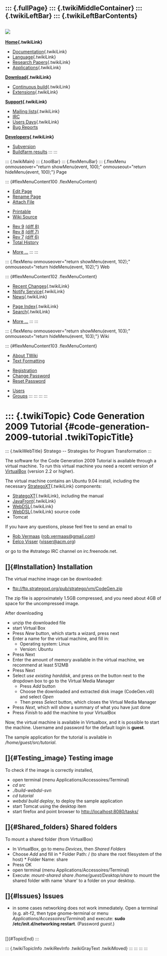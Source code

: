 ::: {.fullPage}
::: {.twikiMiddleContainer}
::: {.twikiLeftBar}
::: {.twikiLeftBarContents}
  ----------------------------------------------------------------------------------
  [![](../pub/Stratego/StrategoLogo/StrategoLogoTextlessWhite-100px.png)](WebHome)
  ----------------------------------------------------------------------------------

**[Home](WebHome){.twikiLink}**

-   [Documentation](StrategoDocumentation){.twikiLink}
-   [Language](StrategoLanguage){.twikiLink}
-   [Research Papers](StrategoPublications){.twikiLink}
-   [Applications](StrategoApplication){.twikiLink}

**[Download](StrategoDownload){.twikiLink}**

-   [Continuous build](ContinuousBuild){.twikiLink}
-   [Extensions](AdditionalPackageDownload){.twikiLink}

**[Support](StrategoSupport){.twikiLink}**

-   [Mailing lists](MailingList){.twikiLink}
-   [IRC](irc://irc.freenode.net/#stratego)
-   [Users Days](StrategoUsersDay){.twikiLink}
-   [Bug Reports](http://yellowgrass.org/project/StrategoXT)

**[Developers](StrategoDev){.twikiLink}**

-   [Subversion](https://svn.strategoxt.org/repos/StrategoXT/strategoxt/trunk)
-   [Buildfarm
    results](http://hydra.nixos.org/jobset/strategoxt/strategoxt-release/all)
:::
:::

::: {.twikiMain}
::: {.toolBar}
::: {.flexMenuBar}
::: {.flexMenu onmouseover="return showMenu(event, 100);" onmouseout="return hideMenu(event, 100);"}
Page

::: {#flexMenuContent100 .flexMenuContent}
-   [Edit
    Page](http://www.program-transformation.org/edit/Stratego/CodeGeneration2009Tutorial?t=1536825569)
-   [Rename
    Page](http://www.program-transformation.org/rename/Stratego/CodeGeneration2009Tutorial)
-   [Attach
    File](http://www.program-transformation.org/attach/Stratego/CodeGeneration2009Tutorial)

<!-- -->

-   [Printable](http://www.program-transformation.org/view/Stratego/CodeGeneration2009Tutorial?skin=print.pattern)
-   [Wiki
    Source](http://www.program-transformation.org/view/Stratego/CodeGeneration2009Tutorial?skin=text&raw=on&contenttype=text/plain)

<!-- -->

-   [Rev
    9](http://www.program-transformation.org/view/Stratego/CodeGeneration2009Tutorial?rev=1.9)
    [(diff 8)](http://www.program-transformation.org/rdiff/Stratego/CodeGeneration2009Tutorial?rev1=1.9&rev2=1.8)
-   [Rev
    8](http://www.program-transformation.org/view/Stratego/CodeGeneration2009Tutorial?rev=1.8)
    [(diff 7)](http://www.program-transformation.org/rdiff/Stratego/CodeGeneration2009Tutorial?rev1=1.8&rev2=1.7)
-   [Rev
    7](http://www.program-transformation.org/view/Stratego/CodeGeneration2009Tutorial?rev=1.7)
    [(diff 6)](http://www.program-transformation.org/rdiff/Stratego/CodeGeneration2009Tutorial?rev1=1.7&rev2=1.6)
-   [Total
    History](http://www.program-transformation.org/rdiff/Stratego/CodeGeneration2009Tutorial)

<!-- -->

-   [More
    \...](http://www.program-transformation.org/oops/Stratego/CodeGeneration2009Tutorial?template=oopsmore&param1=1.9&param2=1.9)
:::
:::

::: {.flexMenu onmouseover="return showMenu(event, 102);" onmouseout="return hideMenu(event, 102);"}
Web

::: {#flexMenuContent102 .flexMenuContent}
-   [Recent Changes](WebChanges){.twikiLink}
-   [Notify Service](WebNotify){.twikiLink}
-   [News](WebNews){.twikiLink}

<!-- -->

-   [Page Index](WebIndex){.twikiLink}
-   [Search](WebSearch){.twikiLink}

<!-- -->

-   [More
    \...](http://www.program-transformation.org/oops/Stratego/CodeGeneration2009Tutorial?template=oopsmore&param1=1.9&param2=1.9)
:::
:::

::: {.flexMenu onmouseover="return showMenu(event, 103);" onmouseout="return hideMenu(event, 103);"}
Wiki

::: {#flexMenuContent103 .flexMenuContent}
-   [About
    TWiki](http://www.program-transformation.org/view/TWiki/WebHome)
-   [Text
    Formatting](http://www.program-transformation.org/view/TWiki/TextFormattingRules)

<!-- -->

-   [Registration](http://www.program-transformation.org/view/TWiki/TWikiRegistration)
-   [Change
    Password](http://www.program-transformation.org/view/TWiki/ChangePassword)
-   [Reset
    Password](http://www.program-transformation.org/view/TWiki/ResetPassword)

<!-- -->

-   [Users](http://www.program-transformation.org/view/Main/TWikiUsers)
-   [Groups](http://www.program-transformation.org/view/Main/TWikiGroups)
:::
:::
:::
:::

::: {.twikiTopic}
Code Generation 2009 Tutorial {#code-generation-2009-tutorial .twikiTopicTitle}
=============================

::: {.twikiWebTitle}
Stratego \-- Strategies for Program Transformation
:::

The software for the Code Generation 2009 Tutorial is available through
a virtual machine. To run this virtual machine you need a recent version
of [VirtualBox](http://www.virtualbox.org/wiki/Downloads) (version 2.2
or higher).

The virtual machine contains an Ubuntu 9.04 install, including the
necessary [StrategoXT](StrategoXT){.twikiLink} components:

-   [StrategoXT](StrategoXT){.twikiLink}, including the manual
-   [JavaFront](JavaFront){.twikiLink}
-   [WebDSL](WebDSL){.twikiLink}
-   [WebDSL](WebDSL){.twikiLink} source code
-   Tomcat

If you have any questions, please feel free to send an email to

-   [Rob Vermaas](mailto:rob.vermaas@gmail.com)
    (<rob.vermaas@gmail.com>)
-   [Eelco Visser](mailto:visser@acm.org) (<visser@acm.org>)

or go to the \#stratego IRC channel on irc.freenode.net.

[]{#Installation} Installation
------------------------------

The virtual machine image can be downloaded:

-   <ftp://ftp.strategoxt.org/pub/stratego/vm/CodeGen.zip>

The zip file is approximately 1.5GB compressed, and you need about 4GB
of space for the uncompressed image.

After downloading

-   unzip the downloaded file
-   start Virtual Box
-   Press *New* button, which starts a wizard, press next
-   Enter a name for the virtual machine, and fill in:
    -   Operating system: Linux
    -   Version: Ubuntu
-   Press Next
-   Enter the amount of memory available in the virtual machine, we
    recommend at least 512MB
-   Press Next
-   Select *use existing harddisk*, and press on the button next to the
    dropdown box to go to the Virtual Media Manager
    -   Press *Add* button
    -   Choose the downloaded and extracted disk image (CodeGen.vdi) and
        select *Open*
    -   Then press *Select* button, which closes the Virtual Media
        Manager
-   Press *Next*, which will show a summary of what you have just done
-   Press *Finish* to add the machine to your VirtualBox

Now, the virtual machine is available in Virtualbox, and it is possible
to start the machine. Username and password for the default login is
**guest**.

The sample application for the tutorial is available in
*/home/guest/src/tutorial*.

[]{#Testing_image} Testing image
--------------------------------

To check if the image is correctly installed,

-   open terminal (menu Applications/Accessoires/Terminal)
-   *cd src*
-   *./build-webdsl-svn*
-   *cd tutorial*
-   *webdsl build deploy*, to deploy the sample application
-   start Tomcat using the desktop item
-   start firefox and point browser to <http://localhost:8080/tasks/>

[]{#Shared_folders} Shared folders
----------------------------------

To mount a shared folder (from VirtualBox)

-   In VirtualBox, go to menu *Devices*, then *Shared Folders*
-   Choose *Add* and fill in \* Folder Path: / (to share the root
    filesystem of the host) \* Folder Name: share
-   Press OK
-   open terminal (menu Applications/Accessoires/Terminal)
-   Execute: *mount-shared share /home/guest/Desktop/share* to mount the
    shared folder with name \'share\' to a folder on your desktop.

[]{#Issues} Issues
------------------

-   in some cases networking does not work immediately. Open a terminal
    (e.g. alt-f2, then type gnome-terminal or menu
    *Applications/Accessoires/Terminal*) and execute: **sudo
    /etc/init.d/networking restart**. (Password *guest*.)

\
[]{#TopicEnd}
:::

::: {.twikiTopicInfo .twikiRevInfo .twikiGrayText .twikiMoved}
:::
:::
:::
:::
